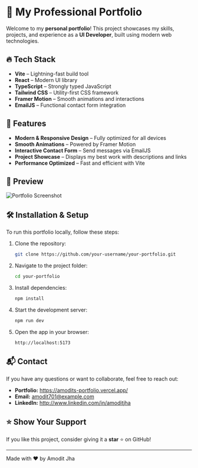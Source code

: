 # 🚀 My Professional Portfolio

Welcome to my **personal portfolio**! This project showcases my skills, projects, and experience as a **UI Developer**, built using modern web technologies.

## 🔥 Tech Stack
- **Vite** – Lightning-fast build tool
- **React** – Modern UI library
- **TypeScript** – Strongly typed JavaScript
- **Tailwind CSS** – Utility-first CSS framework
- **Framer Motion** – Smooth animations and interactions
- **EmailJS** – Functional contact form integration

## 🎨 Features
- **Modern & Responsive Design** – Fully optimized for all devices
- **Smooth Animations** – Powered by Framer Motion
- **Interactive Contact Form** – Send messages via EmailJS
- **Project Showcase** – Displays my best work with descriptions and links
- **Performance Optimized** – Fast and efficient with Vite

## 📸 Preview
![Portfolio Screenshot](your-screenshot-url-here)

## 🛠️ Installation & Setup
To run this portfolio locally, follow these steps:

1. Clone the repository:
   ```bash
   git clone https://github.com/your-username/your-portfolio.git
   ```

2. Navigate to the project folder:
   ```bash
   cd your-portfolio
   ```

3. Install dependencies:
   ```bash
   npm install
   ```

4. Start the development server:
   ```bash
   npm run dev
   ```

5. Open the app in your browser:
   ```
   http://localhost:5173
   ```

## 📬 Contact
If you have any questions or want to collaborate, feel free to reach out:
- **Portfolio:** https://amodits-portfolio.vercel.app/
- **Email:** amodit701@example.com
- **LinkedIn:** http://www.linkedin.com/in/amoditjha


## ⭐️ Show Your Support
If you like this project, consider giving it a **star** ⭐ on GitHub!

---
Made with ❤️ by Amodit Jha
